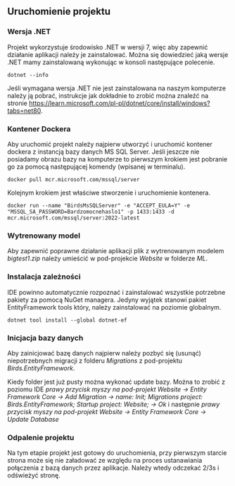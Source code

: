 
## Uruchomienie projektu

### Wersja .NET 

Projekt wykorzystuje środowisko .NET w wersji 7, więc aby zapewnić działanie aplikacji należy je zainstalować. Można się dowiedzieć jaką wersje .NET mamy zainstalowaną wykonując w konsoli następujące polecenie.

```terminal
dotnet --info
```

Jeśli wymagana wersja .NET nie jest zainstalowana na naszym komputerze należy ją pobrać, instrukcje jak dokładnie to zrobić można znaleźć na stronie https://learn.microsoft.com/pl-pl/dotnet/core/install/windows?tabs=net80. 

### Kontener Dockera

Aby uruchomić projekt należy najpierw utworzyć i uruchomić kontener dockera z instancją bazy danych MS SQL Server. Jeśli jeszcze nie posiadamy obrazu bazy na komputerze to pierwszym krokiem jest pobranie go za pomocą następującej komendy (wpisanej w terminalu). 

```terminal
docker pull mcr.microsoft.com/mssql/server
```

Kolejnym krokiem jest właściwe stworzenie i uruchomienie kontenera.

```terminal
docker run --name "BirdsMsSQLServer" -e "ACCEPT_EULA=Y" -e "MSSQL_SA_PASSWORD=Bardzomocnehaslo1" -p 1433:1433 -d mcr.microsoft.com/mssql/server:2022-latest
```

### Wytrenowany model 

Aby zapewnić poprawne działanie aplikacji plik z wytrenowanym modelem *bigtest1.zip* należy umieścić w pod-projekcie *Website* w folderze *ML*. 

### Instalacja zależności 

IDE powinno automatycznie rozpoznać i zainstalować wszystkie potrzebne pakiety za pomocą NuGet managera. Jedyny wyjątek stanowi pakiet EntityFramework tools który, należy zainstalować na poziomie globalnym. 

```terminal
dotnet tool install --global dotnet-ef
```
### Inicjacja bazy danych 

Aby zainicjować bazę danych najpierw należy pozbyć się (usunąć) niepotrzebnych migracji z folderu *Migrations* z pod-projektu *Birds.EntityFramework*.

Kiedy folder jest już pusty można wykonać update bazy. Można to zrobić z poziomu IDE *prawy przycisk myszy na pod-projekt Website → Entity Framework Core → Add Migration → name: Init; Migrations project: Birds.EntityFramework; Startup project: Website; → Ok* i następnie *prawy przycisk myszy na pod-projekt Website → Entity Framework Core → Update Database*

### Odpalenie projektu 

Na tym etapie projekt jest gotowy do uruchomienia, przy pierwszym starcie strona może się nie załadować ze względu na proces ustanawiania połączenia z bazą danych przez aplikacje. Należy wtedy odczekać 2/3s i odświeżyć stronę. 